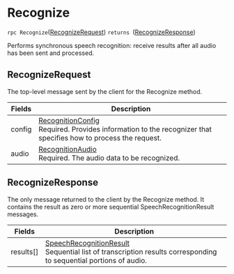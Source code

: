 # Recognize

`rpc Recognize`([RecognizeRequest](#recognizerequest)) `returns `([RecognizeResponse](#recognizeresponse))

Performs synchronous speech recognition: receive results after all audio has been sent and processed.

## RecognizeRequest
The top-level message sent by the client for the Recognize method.

|Fields|Description|
|--|--|
|config	| [RecognitionConfig](../types/RecognitionConfig.md) <br> Required. Provides information to the recognizer that specifies how to process the request.|
|audio	| [RecognitionAudio](../types/ReocgnitionAudio.md) <br> Required. The audio data to be recognized.|

## RecognizeResponse
The only message returned to the client by the Recognize method. It contains the result as zero or more sequential SpeechRecognitionResult messages.

|Fields | Description|
|--|--|
|results[] | [SpeechRecognitionResult](../types/SpeechRecognitionResult.md) <br> Sequential list of transcription results corresponding to sequential portions of audio.|
